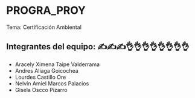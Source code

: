 # PROGRA_PROY
Tema: Certificación Ambiental
## Integrantes del equipo: ✍️✍️✍️👌👌👌👌👌👌👌👌
- Aracely Ximena 	Taipe Valderrama
- Andres 	Aliaga Goicochea
- Lourdes 	Castillo Ore
- Nelvin Amiel	Marcos Palacios
- Gisela 	Oscco Pizarro

  
